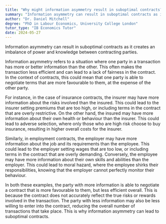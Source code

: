 ```yaml
---
title: "Why might information asymmetry result in suboptimal contracts?"
summary: "Information asymmetry can result in suboptimal contracts as it creates an imbalance of power and knowledge between contracting parties."
author: "Dr. Daniel Mitchell"
degree: "PhD in Labour Economics, University College London"
tutor_type: "IB Economics Tutor"
date: 2024-05-27
---
```


Information asymmetry can result in suboptimal contracts as it creates an imbalance of power and knowledge between contracting parties.

Information asymmetry refers to a situation where one party in a transaction has more or better information than the other. This often makes the transaction less efficient and can lead to a lack of fairness in the contract. In the context of contracts, this could mean that one party is able to negotiate terms that are more favourable to them, at the expense of the other party.

For instance, in the case of insurance contracts, the insurer may have more information about the risks involved than the insured. This could lead to the insurer setting premiums that are too high, or including terms in the contract that are overly restrictive. On the other hand, the insured may have more information about their own health or behaviour than the insurer. This could lead to adverse selection, where only those who are high risk choose to buy insurance, resulting in higher overall costs for the insurer.

Similarly, in employment contracts, the employer may have more information about the job and its requirements than the employee. This could lead to the employer setting wages that are too low, or including terms in the contract that are overly demanding. Conversely, the employee may have more information about their own skills and abilities than the employer. This could lead to moral hazard, where the employee shirks their responsibilities, knowing that the employer cannot perfectly monitor their behaviour.

In both these examples, the party with more information is able to negotiate a contract that is more favourable to them, but less efficient overall. This is because the contract does not accurately reflect the true risks or rewards involved in the transaction. The party with less information may also be less willing to enter into the contract, reducing the overall number of transactions that take place. This is why information asymmetry can lead to suboptimal contracts.
    